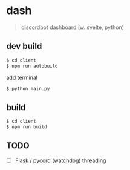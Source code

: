 # dash
> discordbot dashboard (w. svelte, python)

## dev build
```sh
$ cd client
$ npm run autobuild
```
add terminal
```sh
$ python main.py
```

## build
```sh
$ cd client
$ npm run build
```

## TODO
- [ ] Flask / pycord (watchdog) threading
